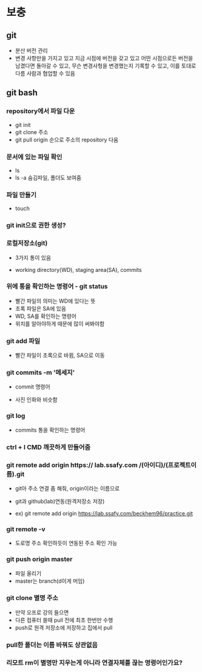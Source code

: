 # 보충

## git

- 분산 버전 관리
- 변경 사항만을 가지고 있고 지금 시점에 버전을 갖고 있고 어떤 시점으로든 버전을 남겼다면 돌아갈 수 있고, 무슨 변경사헝을 변경했는지 기록할 수 있고, 이를 토대로 다름 사람과 협업할 수 있음

## git bash

### repository에서 파일 다운

- git init
- git clone 주소
- git pull origin 순으로 주소의 repository 다움

###  문서에 있는 파일 확인

- ls
- ls -a 숨김파일, 폴더도 보여줌

### 파일 만들기

- touch

### git init으로 권한 생성?

### 로컬저장소(git)

- 3가지 통이 있음

- working directory(WD), staging area(SA), commits

### 위에 통을 확인하는 명령어 - git status

- 빨간 파일의 의미는 WD에 있다는 뜻
- 초록 파일은 SA에 있음
- WD, SA를 확인하는 명령어
- 위치를 알아야하게 때문에 많이 써봐야함

### git add 파일

- 빨간 파일이 초록으로 바뀜, SA으로 이동

### git commits -m '메세지'

- commit 명령어

- 사진 인화와 비슷함

### git log

- commits 통을 확인하는 명령어

### ctrl + l CMD 깨끗하게 만들어줌

### git remote add origin  https:// lab.ssafy.com /(아이디)/(프로젝트이름).git

- git아 주소 연결 좀 해줘, origin이라는 이름으로

- git과 github(lab)연동(원격저장소 저장)
- ex) git remote add origin https://lab.ssafy.com/beckhem96/practice.git

### git remote -v

- 도로명 주소 확인하듯이 연동된 주소 확인 가능

### git push origin master

- 파일 올리기
- master는 branch(d이게 머임)

### git clone 별명 주소

- 만약 오프로 강의 들으면
- 다른 컴퓨터 쓸때 pull 전에 최초 한번만 수행
- push로 원격 저장소에 저장하고 집에서 pull

### pull한 폴더는 이름 바꿔도 상관없음



### 리모트 rm이 별명만 지우는게 아니라 연결자체를 끊는 명령어인가요?

